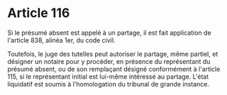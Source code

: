 # Article 116

Si le présumé absent est appelé à un partage, il est fait application de l'article 838, alinéa 1er, du code civil.

Toutefois, le juge des tutelles peut autoriser le partage, même partiel, et désigner un notaire pour y procéder, en présence du représentant du présumé absent, ou de son remplaçant désigné conformément à l'article 115, si le représentant initial est lui-même intéressé au partage. L'état liquidatif est soumis à l'homologation du tribunal de grande instance.
